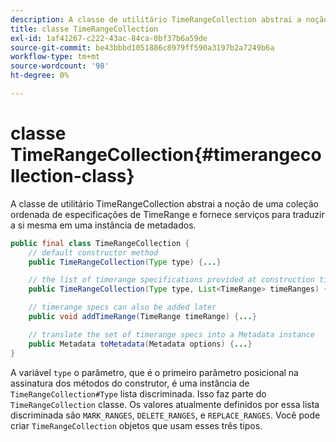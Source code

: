 ```yaml
---
description: A classe de utilitário TimeRangeCollection abstrai a noção de uma coleção ordenada de especificações de TimeRange e fornece serviços para traduzir a si mesma em uma instância de metadados.
title: classe TimeRangeCollection
exl-id: 1af41267-c222-43ac-84ca-0bf37b6a59de
source-git-commit: be43bbbd1051886c8979ff590a3197b2a7249b6a
workflow-type: tm+mt
source-wordcount: '98'
ht-degree: 0%

---
```


# classe TimeRangeCollection{#timerangecollection-class}

A classe de utilitário TimeRangeCollection abstrai a noção de uma coleção ordenada de especificações de TimeRange e fornece serviços para traduzir a si mesma em uma instância de metadados.

<!--<a id="section_D87AA7BC628D458DAB12D5247AD34B41"></a>-->

```java
public final class TimeRangeCollection {
    // default constructor method
    public TimeRangeCollection(Type type) {...}

    // the list of timerange specifications provided at construction time 
    public TimeRangeCollection(Type type, List<TimeRange> timeRanges) {...}

    // timerange specs can also be added later
    public void addTimeRange(TimeRange timeRange) {...}

    // translate the set of timerange specs into a Metadata instance 
    public Metadata toMetadata(Metadata options) {...}
}
```

A variável `type` o parâmetro, que é o primeiro parâmetro posicional na assinatura dos métodos do construtor, é uma instância de `TimeRangeCollection#Type` lista discriminada. Isso faz parte do `TimeRangeCollection` classe. Os valores atualmente definidos por essa lista discriminada são `MARK_RANGES`, `DELETE_RANGES`, e `REPLACE_RANGES`. Você pode criar `TimeRangeCollection` objetos que usam esses três tipos.
